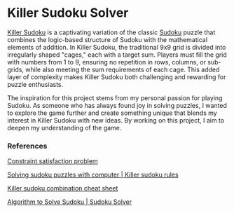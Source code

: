 # Killer Sudoku Solver

[Killer Sudoku](https://en.wikipedia.org/wiki/Killer_sudoku) is a captivating variation of the classic [Sudoku](https://en.wikipedia.org/wiki/Sudoku_code) puzzle that combines the logic-based structure of Sudoku with the mathematical elements of addition. In Killer Sudoku, the traditional 9x9 grid is divided into irregularly shaped "cages," each with a target sum. Players must fill the grid with numbers from 1 to 9, ensuring no repetition in rows, columns, or sub-grids, while also meeting the sum requirements of each cage. This added layer of complexity makes Killer Sudoku both challenging and rewarding for puzzle enthusiasts.

The inspiration for this project stems from my personal passion for playing Sudoku. As someone who has always found joy in solving puzzles, I wanted to explore the game further and create something unique that blends my interest in Killer Sudoku with new ideas. By working on this project, I aim to deepen my understanding of the game.
### References
[Constraint satisfaction problem](https://medium.com/my-udacity-ai-nanodegree-notes/solving-sudoku-think-constraint-satisfaction-problem-75763f0742c9)

[Solving sudoku puzzles with computer | Killer sudoku rules](https://www.youtube.com/watch?v=-Jlh5E5U-rg&list=PLbfxO23TgNPi4mKMsCb18g27PBSxkM5vC&index=4)

[Killer sudoku combination cheat sheet](https://www.griddlers.net/images/KakuroCheatSheet.pdf)

[Algorithm to Solve Sudoku | Sudoku Solver](https://www.geeksforgeeks.org/sudoku-backtracking-7/)
